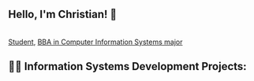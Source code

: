 ## Hello, I'm Christian! 👋
<br/><a href="https://github.com/CTenorio19">Student</a>, <a href="https://www.linkedin.com/in/CTenorio19/">BBA in Computer Information Systems major</a></h1>

<h2>👨‍💻 Information Systems Development Projects:</h2>
<!--
**CTenorio19/CTenorio19** is a ✨ _special_ ✨ repository because its `README.md` (this file) appears on your GitHub profile.

Here are some ideas to get you started:

- 🔭 I’m currently working on ...
- 🌱 I’m currently learning ...
- 👯 I’m looking to collaborate on ...
- 🤔 I’m looking for help with ...
- 💬 Ask me about ...
- 📫 How to reach me: ...
- 😄 Pronouns: ...
- ⚡ Fun fact: ...
-->
